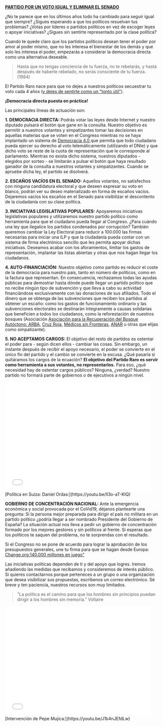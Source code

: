 **[PARTIDO POR UN VOTO IGUAL Y ELIMINAR EL SENADO](https://sede.mir.gob.es/nfrontal/webpartido_politico.html)**

¿No te parece que en los últimos años todo ha cambiado para seguir igual que siempre? ¿Sigues esperando a que los políticos resuelvan tus problemas? ¿Votas por líderes o partidos políticos en vez de escoger leyes o apoyar iniciativas? ¿Sigues sin sentirte representado por la clase política?

Cuando te quede claro que los partidos políticos desean tener el poder por amor al poder mismo, que no les interesa el bienestar de los demás y que solo les interesa el poder, empezarás a considerar la democracia directa como una alternativa deseable.

>Hasta que no tengas conciencia de tu fuerza, no te rebelarás, y hasta después de haberte rebelado, no serás consciente de tu fuerza. (1984)

El Partido Raro nace para que no dejes a nuestros políticos secuestrar tu voto cada 4 años ([y dejes de sentirte como un "tonto útil"](http://www.partidoraro.es/tonto-util/)).

**¡Democracia directa puesta en práctica!**


Las principales líneas de actuación son:

**1.	DEMOCRACIA DIRECTA:** Podrás votar las leyes desde Internet y nuestro diputado pulsará el botón que gane en la consulta. Nuestro objetivo es permitir a nuestros votantes y simpatizantes tomar las decisiones en aquellas materias que se voten en el Congreso mientras no se haya implantado un sistema de [Democracia 4.0 ](https://15mpedia.org/wiki/Democracia_4.0) que permita que todo ciudadano pueda ejercer su derecho al voto telemáticamente (utilizando el DNIe) y que dicho voto se reste de la cuota de representación que le corresponde al parlamento. Mientras no exista dicho sistema, nuestros diputados - elegidos por sorteo - se limitarán a pulsar el botón que haya resultado ganador de la consulta a nuestros votantes y simpatizantes. Cuando se apruebe dicha ley, el partido se disolverá.

**2.	ESCAÑOS VACÍOS EN EL SENADO:** Aquellos votantes, no satisfechos con ninguna candidatura electoral y que deseen expresar su voto en blanco, podrán ver su deseo materializado en forma de escaños vacíos. Dejaremos vacíos los escaños en el Senado para visibilizar el descontento de la ciudadanía con su clase política.

**3.	INICIATIVAS LEGISLATIVAS POPULARES:** Apoyaremos iniciativas legislativas populares y utilizaremos nuestro partido político como herramienta para que el ciudadano pueda llegar al Congreso. ¿Para cuándo una ley que ilegalice los partidos condenados por corrupción? También queremos cambiar la Ley Electoral para reducir a 100.000 las firmas necesarias para iniciar una ILP y que la ciudadanía pueda contar con un sistema de firma electrónico sencillo que les permita apoyar dichas iniciativas. Deseamos acabar con los aforamientos, limitar los gastos de representación, implantar las listas abiertas y otras que nos hagan llegar los ciudadanos.

**4.	AUTO-FINANCIACIÓN:** Nuestro objetivo como partido es reducir el coste de la democracia para nuestro país, tanto en número de políticos, como en la factura que representan. En consecuencia, rechazamos todas las ayudas públicas para demostrar hasta dónde puede llegar un partido político que no recibe ningún tipo de subvención y que lleva a cabo su actividad financiándose exclusivamente con las donaciones de sus afiliados. Todo el dinero que se obtenga de las subvenciones que reciben los partidos al obtener un escaño: como los gastos de funcionamiento ordinario y las subvenciones electorales se destinarán íntegramente a causas solidarias que beneficien a todos los ciudadanos, como la reforestación de nuestros bosques (Asociación [Asociación para la Recuperación del Bosque Autóctono: ARBA](https://arba-s.org/), [Cruz Roja]( https://www2.cruzroja.es/), [Médicos sin Fronteras]( https://www.msf.es/), [ANAR](https://www.anar.org/informacion-institucional/) u otras que elijas como simpatizante).

**5.  NO ACEPTAMOS CARGOS:** El objetivo del resto de partidos es ostentar el poder para - según dicen ellos - cambiar las cosas. Sin embargo, un instante después de recibir el apoyo necesario, el poder se convierte en el único fin del partido y el cambio se convierte en la excusa. ¿Qué pasaría si quitáramos los cargos de la ecuación? **El objetivo del Partido Raro es servir como herramienta a sus votantes, no representarlos.** Para eso, ¿qué necesidad hay de ostentar cargos públicos? Ninguna, ¿verdad? Nuestro partido no formará parte de gobiernos o de ejecutivos a ningún nivel.

<iframe width="480" height="360" src="//www.youtube.com/embed/Il3o-aT-KIQ" frameborder="0" allowfullscreen="allowfullscreen"></iframe>
[Política en Suiza: Daniel Ordas:](https://youtu.be/Il3o-aT-KIQ)

**GOBIERNO DE CONCENTRACIÓN NACIONAL:** Ante la emergencia económica y social provocada por el CoVid19, déjanos plantearte una pregunta: Si la persona mejor preparada para dirigir el país no militara en un partido político ¿podría llegar a ser nombrado Presidente del Gobierno de España? La situación actual nos lleva a pedir un gobierno de concentración formado por los mejores gestores y sin políticos al frente. Si esperas que los políticos te saquen del problema, no te sorprendas con el resultado.

Si el Congreso no se pone de acuerdo para lograr la aprobación de los presupuestos generales, une tu firma para que se hagan desde Europa: [Change.org:140.000 millones en juego"](https://www.change.org/p/psoe-140-000-millones-de-euros)

Las iniciativas políticas dependen de ti y del apoyo que logres. Iremos añadiendo las medidas que recibamos y consideremos de interés público. Si quieres contactarnos porque perteneces a un grupo o una organización que desea visibilizar sus propuestas, escríbenos un correo electrónico. Sé breve y ten paciencia, nuestros recursos son muy limitados.

>"La política es el camino para que los hombres sin principios puedan dirigir a los hombres sin memoria." Voltaire

<iframe width="480" height="360" src="//www.youtube.com/embed/J1b4nJEfdLw" frameborder="0" allowfullscreen="allowfullscreen"></iframe>
[Intervención de Pepe Mujica:](https://youtu.be/J1b4nJEfdLw)
